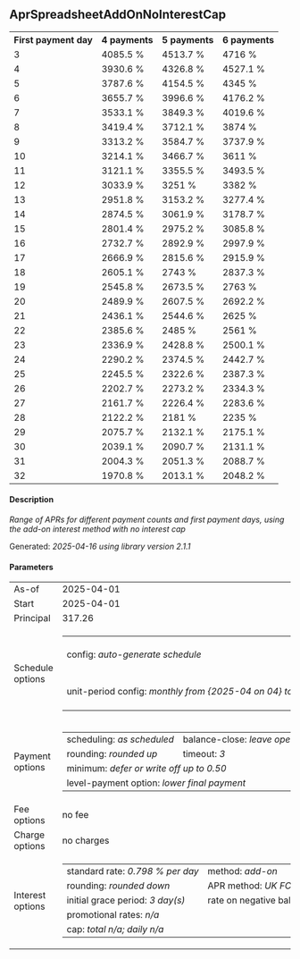 <h2>AprSpreadsheetAddOnNoInterestCap</h2>
<table>
    <tr>
        <th>First payment day</th>
        <th>4 payments</th>
        <th>5 payments</th>
        <th>6 payments</th>
    </tr>
    <tr>
        <td>3</td>
        <td>4085.5 %</td>
        <td>4513.7 %</td>
        <td>4716 %</td>
    </tr>
    <tr>
        <td>4</td>
        <td>3930.6 %</td>
        <td>4326.8 %</td>
        <td>4527.1 %</td>
    </tr>
    <tr>
        <td>5</td>
        <td>3787.6 %</td>
        <td>4154.5 %</td>
        <td>4345 %</td>
    </tr>
    <tr>
        <td>6</td>
        <td>3655.7 %</td>
        <td>3996.6 %</td>
        <td>4176.2 %</td>
    </tr>
    <tr>
        <td>7</td>
        <td>3533.1 %</td>
        <td>3849.3 %</td>
        <td>4019.6 %</td>
    </tr>
    <tr>
        <td>8</td>
        <td>3419.4 %</td>
        <td>3712.1 %</td>
        <td>3874 %</td>
    </tr>
    <tr>
        <td>9</td>
        <td>3313.2 %</td>
        <td>3584.7 %</td>
        <td>3737.9 %</td>
    </tr>
    <tr>
        <td>10</td>
        <td>3214.1 %</td>
        <td>3466.7 %</td>
        <td>3611 %</td>
    </tr>
    <tr>
        <td>11</td>
        <td>3121.1 %</td>
        <td>3355.5 %</td>
        <td>3493.5 %</td>
    </tr>
    <tr>
        <td>12</td>
        <td>3033.9 %</td>
        <td>3251 %</td>
        <td>3382 %</td>
    </tr>
    <tr>
        <td>13</td>
        <td>2951.8 %</td>
        <td>3153.2 %</td>
        <td>3277.4 %</td>
    </tr>
    <tr>
        <td>14</td>
        <td>2874.5 %</td>
        <td>3061.9 %</td>
        <td>3178.7 %</td>
    </tr>
    <tr>
        <td>15</td>
        <td>2801.4 %</td>
        <td>2975.2 %</td>
        <td>3085.8 %</td>
    </tr>
    <tr>
        <td>16</td>
        <td>2732.7 %</td>
        <td>2892.9 %</td>
        <td>2997.9 %</td>
    </tr>
    <tr>
        <td>17</td>
        <td>2666.9 %</td>
        <td>2815.6 %</td>
        <td>2915.9 %</td>
    </tr>
    <tr>
        <td>18</td>
        <td>2605.1 %</td>
        <td>2743 %</td>
        <td>2837.3 %</td>
    </tr>
    <tr>
        <td>19</td>
        <td>2545.8 %</td>
        <td>2673.5 %</td>
        <td>2763 %</td>
    </tr>
    <tr>
        <td>20</td>
        <td>2489.9 %</td>
        <td>2607.5 %</td>
        <td>2692.2 %</td>
    </tr>
    <tr>
        <td>21</td>
        <td>2436.1 %</td>
        <td>2544.6 %</td>
        <td>2625 %</td>
    </tr>
    <tr>
        <td>22</td>
        <td>2385.6 %</td>
        <td>2485 %</td>
        <td>2561 %</td>
    </tr>
    <tr>
        <td>23</td>
        <td>2336.9 %</td>
        <td>2428.8 %</td>
        <td>2500.1 %</td>
    </tr>
    <tr>
        <td>24</td>
        <td>2290.2 %</td>
        <td>2374.5 %</td>
        <td>2442.7 %</td>
    </tr>
    <tr>
        <td>25</td>
        <td>2245.5 %</td>
        <td>2322.6 %</td>
        <td>2387.3 %</td>
    </tr>
    <tr>
        <td>26</td>
        <td>2202.7 %</td>
        <td>2273.2 %</td>
        <td>2334.3 %</td>
    </tr>
    <tr>
        <td>27</td>
        <td>2161.7 %</td>
        <td>2226.4 %</td>
        <td>2283.6 %</td>
    </tr>
    <tr>
        <td>28</td>
        <td>2122.2 %</td>
        <td>2181 %</td>
        <td>2235 %</td>
    </tr>
    <tr>
        <td>29</td>
        <td>2075.7 %</td>
        <td>2132.1 %</td>
        <td>2175.1 %</td>
    </tr>
    <tr>
        <td>30</td>
        <td>2039.1 %</td>
        <td>2090.7 %</td>
        <td>2131.1 %</td>
    </tr>
    <tr>
        <td>31</td>
        <td>2004.3 %</td>
        <td>2051.3 %</td>
        <td>2088.7 %</td>
    </tr>
    <tr>
        <td>32</td>
        <td>1970.8 %</td>
        <td>2013.1 %</td>
        <td>2048.2 %</td>
    </tr>
</table>
<h4>Description</h4>
<p><i>Range of APRs for different payment counts and first payment days, using the add-on interest method with no interest cap</i></p>
<p>Generated: <i>2025-04-16 using library version 2.1.1</i></p>
<h4>Parameters</h4>
<table>
    <tr>
        <td>As-of</td>
        <td>2025-04-01</td>
    </tr>
    <tr>
        <td>Start</td>
        <td>2025-04-01</td>
    </tr>
    <tr>
        <td>Principal</td>
        <td>317.26</td>
    </tr>
    <tr>
        <td>Schedule options</td>
        <td>
            <table>
                <tr>
                    <td>config: <i>auto-generate schedule</i></td>
                    <td>payment count: <i>{4 to 6}</i></td>
                </tr>
                <tr>
                    <td style="white-space: nowrap;">unit-period config: <i>monthly from {2025-04 on 04} to {2025-05 on 02}</i></td>
                    <td>max duration: <i>unlimited</i></td>
                </tr>
            </table>
        </td>
    </tr>
    <tr>
        <td>Payment options</td>
        <td>
            <table>
                <tr>
                    <td>scheduling: <i>as scheduled</i></td>
                    <td>balance-close: <i>leave&nbsp;open&nbsp;balance</i></td>
                </tr>
                <tr>
                    <td>rounding: <i>rounded up</i></td>
                    <td>timeout: <i>3</i></td>
                </tr>
                <tr>
                    <td colspan='2'>minimum: <i>defer&nbsp;or&nbsp;write&nbsp;off&nbsp;up&nbsp;to&nbsp;0.50</i></td>
                </tr>
                <tr>
                    <td colspan='2'>level-payment option: <i>lower&nbsp;final&nbsp;payment</i></td>
                </tr>
            </table>
        </td>
    </tr>
    <tr>
        <td>Fee options</td>
        <td>no fee
        </td>
    </tr>
    <tr>
        <td>Charge options</td>
        <td>no charges
        </td>
    </tr>
    <tr>
        <td>Interest options</td>
        <td>
            <table>
                <tr>
                    <td>standard rate: <i>0.798 % per day</i></td>
                    <td>method: <i>add-on</i></td>
                </tr>
                <tr>
                    <td>rounding: <i>rounded down</i></td>
                    <td>APR method: <i>UK FCA to 1 d.p.</i></td>
                </tr>
                <tr>
                    <td>initial grace period: <i>3 day(s)</i></td>
                    <td>rate on negative balance: <i>zero</i></td>
                </tr>
                <tr>
                    <td colspan="2">promotional rates: <i><i>n/a</i></i></td>
                </tr>
                <tr>
                    <td colspan="2">cap: <i>total <i>n/a</i>; daily <i>n/a</i></td>
                </tr>
            </table>
        </td>
    </tr>
</table>